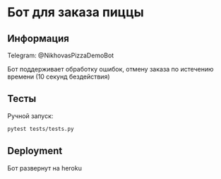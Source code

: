 # Бот для заказа пиццы

## Информация

Telegram: @NikhovasPizzaDemoBot

Бот поддерживает обработку ошибок, отмену заказа по истечению времени (10 секунд бездействия)

## Тесты

Ручной запуск:
```bash
pytest tests/tests.py
```

## Deployment

Бот развернут на heroku
